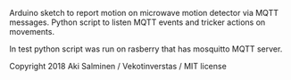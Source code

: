 Arduino sketch to report motion on microwave motion detector via MQTT messages.
Python script to listen MQTT events and tricker actions on movements.

In test python script was run on rasberry that has mosquitto MQTT server.

Copyright 2018 Aki Salminen / Vekotinverstas / MIT license
